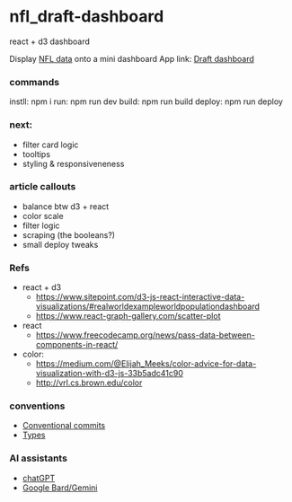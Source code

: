 # nfl_draft-dashboard

react + d3 dashboard

Display [NFL data](http://https://www.pro-football-reference.com/) onto a mini dashboard
App link: [Draft dashboard](https://dmalary.github.io/nfl_draft-dashboard/)

### commands
instll: npm i
run: npm run dev
build: npm run build
deploy: npm run deploy

### next: 
- filter card logic
- tooltips
- styling & responsiveneness

### article callouts
- balance btw d3 + react
- color scale
- filter logic
- scraping (the booleans?)
- small deploy tweaks

### Refs
- react + d3
  - https://www.sitepoint.com/d3-js-react-interactive-data-visualizations/#realworldexampleworldpopulationdashboard
  - https://www.react-graph-gallery.com/scatter-plot
- react
  - https://www.freecodecamp.org/news/pass-data-between-components-in-react/
- color:
  - https://medium.com/@Elijah_Meeks/color-advice-for-data-visualization-with-d3-js-33b5adc41c90
  - http://vrl.cs.brown.edu/color


### conventions
- [Conventional commits](https://www.conventionalcommits.org/en/v1.0.0/#summary)
- [Types](https://www.typescriptlang.org/docs/handbook/basic-types.html)


### AI assistants
- [chatGPT](https://chat.openai.com/)
- [Google Bard/Gemini](https://gemini.google.com/app)